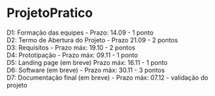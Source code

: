 # ProjetoPratico

D1: Formação das equipes - Prazo: 14.09 - 1 ponto<br>
D2: Termo de Abertura do Projeto - Prazo 21.09 - 2 pontos<br>
D3: Requisitos - Prazo máx: 19.10 - 2 pontos<br>
D4: Prototipação - Prazo máx: 09.11 - 1 ponto<br>
D5: Landing page (em breve) Prazo máx: 16.11 - 1 ponto<br>
D6: Software (em breve) - Prazo máx: 30.11 - 3 pontos<br>
D7: Documentação final (em breve) - Prazo máx: 07.12 - validação do projeto<br>
